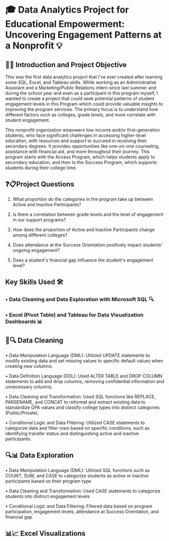 # 🎓 Data Analytics Project for Educational Empowerment: Uncovering Engagement Patterns at a Nonprofit 💡

## 🎯👋 Introduction and Project Objective

This was the first data analytics project that I've ever created after learning some SQL, Excel, and Tableau skills. While working as an Administrative Assistant and a Marketing/Public Relations intern since last summer and during the school year and even as a participant in this program myself, I wanted to create a project that could seek potential patterns of student engagement levels in this Program which could provide valuable insights to improving the program services. The primary focus is to understand how different factors such as colleges, grade levels, and more correlate with student engagement. 

This nonprofit organization empowers low-income and/or first-generation students, who face significant challenges in accessing higher-level education, with resources and support to succeed in receiving their secondary degrees. It provides opportunities like one-on-one counseling, assistance with financial aid, and more throughout their journey. This program starts with the Access Program, which helps students apply to secondary education, and then to the Success Program, which supports students during their college time. 

## ❓📋Project Questions

1. What proportion do the categories in the program take up between Active and Inactive Participants?
  
2. Is there a correlation between grade levels and the level of engagement in our support programs?
  
3. How does the proportion of Active and Inactive Participants change among different colleges?
   
4. Does attendance at the Success Orientation positively impact students' ongoing engagement?
  
5. Does a student's financial gap influence the student's engagement level?

## Key Skills Used 🛠️
### • Data Cleaning and Data Exploration with Microsoft SQL 🔍
### • Excel (Pivot Table) and Tableau for Data Visualization Dashboards 📊


## 🧹🔍 Data Cleaning

• Data Manipulation Language (DML): Utilized UPDATE statements to modify existing data and set missing values to specific default values when creating new columns.

• Data Definition Language (DDL): Used ALTER TABLE and DROP COLUMN statements to add and drop columns, removing confidential information and unnecessary columns.

• Data Cleaning and Transformation: Used SQL functions like REPLACE, PARSENAME, and CONCAT to reformat and extract existing data to standardize GPA values and classify college types into distinct categories (Public/Private).

• Conditional Logic and Data Filtering: Utilized CASE statements to categorize data and filter rows based on specific conditions, such as identifying transfer status and distinguishing active and inactive participants.

## 🔍📊 Data Exploration

• Data Manipulation Language (DML): Utilized SQL functions such as COUNT, SUM, and CASE to categorize students as active or inactive participants based on their program type

• Data Cleaning and Transformation: Used CASE statements to categorize students into distinct engagement levels

• Conditional Logic and Data Filtering: Filtered data based on program participation, engagement levels, attendance at Success Orientation, and financial gap

## 📊📈 Excel Visualizations



